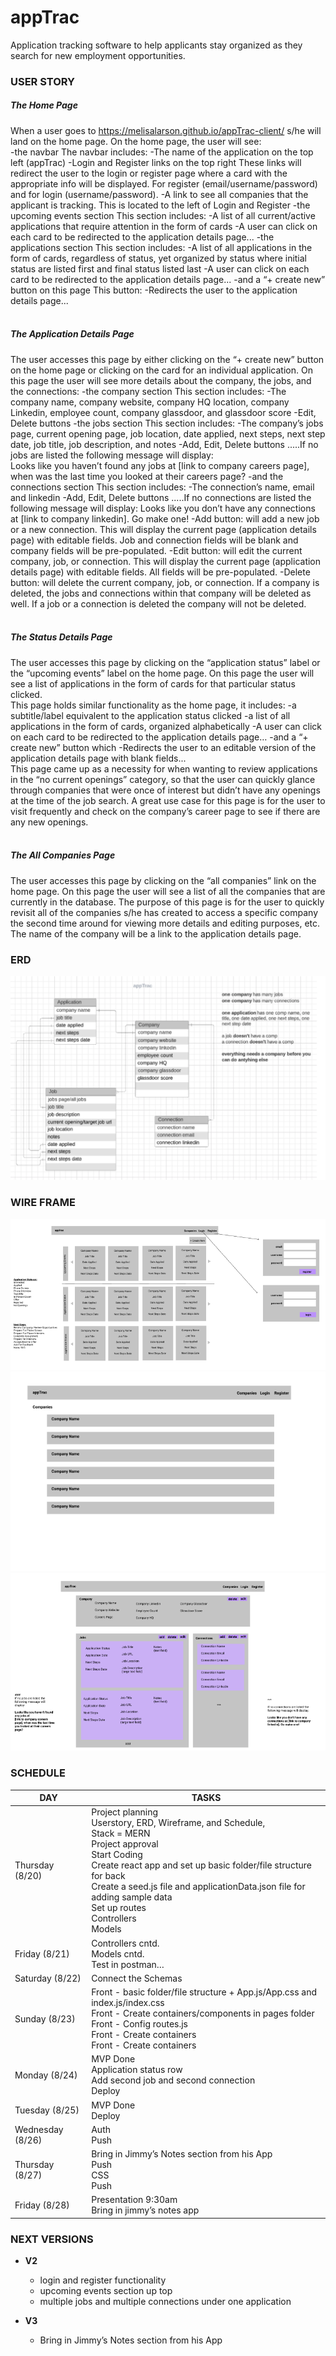 # appTrac
Application tracking software to help applicants stay organized as they search for new employment opportunities.


### __USER STORY__


##### __The Home Page__ <br>
When a user goes to https://melisalarson.github.io/appTrac-client/ s/he will land on the home page. On the home page, the user will see:
<br>
-the navbar
	The navbar includes:
-The name of the application on the top left (appTrac)
-Login and Register links on the top right
These links will redirect the user to the login or register page where a card with the appropriate info will be displayed. For register (email/username/password) and for login (username/password).
-A link to see all companies that the applicant is tracking. This is located to the left of Login and Register 
-the upcoming events section
	This section includes:
-A list of all current/active applications that require attention in the form of cards
-A user can click on each card to be redirected to the application details page...
-the applications section
	This section includes:
-A list of all applications in the form of cards, regardless of status, yet organized by status where initial status are listed first and final status listed last
-A user can click on each card to be redirected to the application details page...
-and a “+ create new” button on this page
	This button:
		-Redirects the user to the application details page...
<br>
<br>
##### __The Application Details Page__ <br>
The user accesses this page by either clicking on the “+ create new” button on the home page or clicking on the card for an individual application. On this page the user will see more details about the company, the jobs, and the connections:
-the company section
	This section includes:
-The company name, company website, company HQ location, company Linkedin, employee count, company glassdoor, and glassdoor score
-Edit, Delete buttons
-the jobs section
	This section includes:
-The company’s jobs page, current opening page, job location, date applied, next steps, next step date, job title, job description, and notes
-Add, Edit, Delete buttons
.....If no jobs are listed the following message will display:	
Looks like you haven’t found any jobs at [link to company careers page], when was the last time you looked at their careers page?
-and the connections section
	This section includes:
		-The connection’s name, email and linkedin
		-Add, Edit, Delete buttons
.....If no connections are listed the following message will display:
Looks like you don’t have any connections at [link to company linkedin]. Go make one!
-Add button: will add a new job or a new connection. This will display the current page (application details page) with editable fields. Job and connection fields will be blank and company fields will be pre-populated.
-Edit button: will edit the current company, job, or connection. This will display the current page (application details page) with editable fields. All fields will be pre-populated.
-Delete button: will delete the current company, job, or connection. If a company is deleted, the jobs and connections within that company will be deleted as well. If a job or a connection is deleted the company will not be deleted.
<br>
<br>
##### __The Status Details Page__ <br>
The user accesses this page by clicking on the “application status” label or the “upcoming events” label on the home page. On this page the user will see a list of applications in the form of cards for that particular status clicked.
<br>
This page holds similar functionality as the home page, it includes:
-a subtitle/label equivalent to the application status clicked
-a list of all applications in the form of cards, organized alphabetically
-A user can click on each card to be redirected to the application details page…
-and a “+ create new” button which
-Redirects the user to an editable version of the application details page with blank fields...
<br>
This page came up as a necessity for when wanting to review applications in the “no current openings” category, so that the user can quickly glance through companies that were once of interest but didn’t have any openings at the time of the job search. A great use case for this page is for the user to visit frequently and check on the company’s career page to see if there are any new openings.
<br>
<br>
##### __The All Companies Page__ <br>
The user accesses this page by clicking on the “all companies” link on the home page. On this page the user will see a list of all the companies that are currently in the database. The purpose of this page is for the user to quickly revisit all of the companies s/he has created to access a specific company the second time around for viewing more details and editing purposes, etc. The name of the company will be a link to the application details page.


### __ERD__
![erd](erd/apptrac-erd.png)


### __WIRE FRAME__
![wireframe3](wireframe/apptrac-wireframe3.png)
![wireframe1](wireframe/apptrac-wireframe1.png)
![wireframe2](wireframe/apptrac-wireframe2.png)


### __SCHEDULE__
<!-- schedule table start -->
<table>

<thead>
<tr>
<th>DAY</th>
<th>TASKS</th>
</tr>
</thead>

<tbody>
<tr>
<td>Thursday (8/20)</td>
<td>Project planning <br>
Userstory, ERD, Wireframe, and Schedule,  <br>
Stack = MERN <br>
Project approval <br>
Start Coding <br>
Create react app and set up basic folder/file structure for back <br>
Create a seed.js file and applicationData.json file for adding sample data <br>
Set up routes <br>
Controllers <br>
Models <br>
</td>
</tr>
  
<tr>
<td>Friday (8/21)</td>
<td>Controllers cntd. <br>
Models cntd. <br>
Test in postman… <br>
</td>
</tr>

<tr>
<td>Saturday (8/22)</td>
<td>
Connect the Schemas <br>
</tr>

<tr>
<td>Sunday (8/23)</td>
<td>
Front - basic folder/file structure + App.js/App.css and index.js/index.css <br>
Front - Create containers/components in pages folder <br>
Front - Config routes.js <br>
Front - Create containers <br>
Front - Create containers <br>
</td>
</tr>

<tr>
<td>Monday (8/24)</td>
<td>
MVP Done <br>
Application status row <br>
Add second job and second connection <br>
Deploy <br>
</td>
</tr>

<tr>
<td>Tuesday (8/25)</td>
<td>
MVP Done <br>
Deploy <br>
</td>
</tr>

<tr>
<td>Wednesday (8/26)</td>
<td>
  Auth<br>
  Push<br>
</td>
</tr>

<tr>
<td>Thursday (8/27)</td>
<td>
Bring in Jimmy’s Notes section from his App <br>
Push <br>
CSS <br>
Push <br>

</td>
</tr>

<tr>
<td>Friday (8/28)</td>
<td>
Presentation 9:30am <br>
Bring in jimmy’s notes app <br>
</td>
</tr>

</tbody>

</table>
<!-- schedule table end -->


### __NEXT VERSIONS__
- __V2__
  - login and register functionality
  - upcoming events section up top
  - multiple jobs and multiple connections under one application


- __V3__
  - Bring in Jimmy’s Notes section from his App
